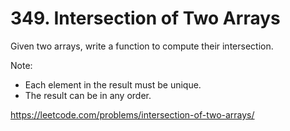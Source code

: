 # 349. Intersection of Two Arrays

Given two arrays, write a function to compute their intersection.

Note:

* Each element in the result must be unique.
* The result can be in any order.

<https://leetcode.com/problems/intersection-of-two-arrays/>
